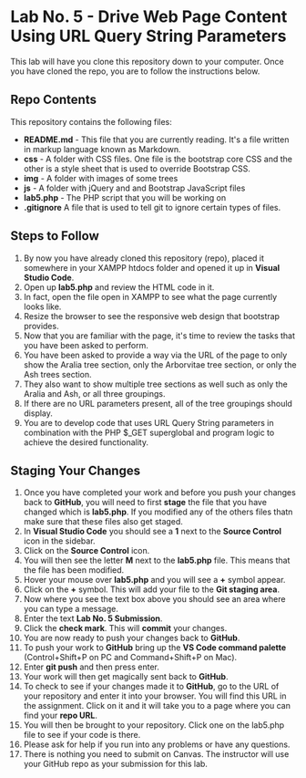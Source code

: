 # Lab No. 5 - Drive Web Page Content Using URL Query String Parameters

This lab will have you clone this repository down to your computer. Once you have cloned the repo, you are to follow the instructions below.

## Repo Contents

This repository contains the following files:

- **README.md** - This file that you are currently reading. It's a file written in markup language known as Markdown.
- **css** - A folder with CSS files. One file is the bootstrap core CSS and the other is a style sheet that is used to override Bootstrap CSS.
- **img** - A folder with images of some trees
- **js** - A folder with jQuery and and Bootstrap JavaScript files
- **lab5.php** - The PHP script that you will be working on
- **.gitignore** A file that is used to tell git to ignore certain types of files.

## Steps to Follow

1. By now you have already cloned this repository (repo), placed it somewhere in your XAMPP htdocs folder and opened it up in **Visual Studio Code**.
2. Open up **lab5.php** and review the HTML code in it.
3. In fact, open the file open in XAMPP to see what the page currently looks like.
4. Resize the browser to see the responsive web design that bootstrap provides.
5. Now that you are familiar with the page, it's time to review the tasks that you have been asked to perform.
6. You have been asked to provide a way via the URL of the page to only show the Aralia tree section, only the Arborvitae tree section, or only the Ash trees section.
7. They also want to show multiple tree sections as well such as only the Aralia and Ash, or all three groupings.
8. If there are no URL parameters present, all of the tree groupings should display.
9. You are to develop code that uses URL Query String parameters in combination with the PHP $_GET superglobal and program logic to achieve the desired functionality.   

## Staging Your Changes

1. Once you have completed your work and before you push your changes back to **GitHub**, you will need to first **stage** the file that you have changed which is **lab5.php**. If you modified any of the others files thatn make sure that these files also get staged.
2. In **Visual Studio Code** you should see a **1** next to the **Source Control** icon in the sidebar.
3. Click on the **Source Control** icon.
4. You will then see the letter **M** next to the **lab5.php** file. This means that the file has been modified.
5. Hover your mouse over **lab5.php** and you will see a **+** symbol appear.
6. Click on the **+** symbol. This will add your file to the **Git staging area**.
7. Now where you see the text box above you should see an area where you can type a message.
8. Enter the text **Lab No. 5 Submission**.
9. Click the **check mark**. This will **commit** your changes.
10. You are now ready to push your changes back to **GitHub**.
11. To push your work to **GitHub** bring up the **VS Code command palette** (Control+Shift+P on PC and Command+Shift+P on Mac).
12. Enter **git push** and then press enter.
13. Your work will then get magically sent back to **GitHub**.
14. To check to see if your changes made it to **GitHub**, go to the URL of your repository and enter it into your browser. You will find this URL in the assignment. Click on it and it will take you to a page where you can find your **repo URL**.
15. You will then be brought to your repository. Click one on the lab5.php file to see if your code is there.
16. Please ask for help if you run into any problems or have any questions.
17. There is nothing you need to submit on Canvas. The instructor will use your GitHub repo as your submission for this lab.
